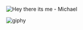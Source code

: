 ![Hey there its me - Michael](https://user-images.githubusercontent.com/68996309/101612617-21bcba80-3a0b-11eb-856a-379b63fe19a5.png)

![giphy](https://user-images.githubusercontent.com/68996309/101611345-ae667900-3a09-11eb-9b74-67ce868f9034.gif)


<!--
**MrBeamer/MrBeamer** is a ✨ _special_ ✨ repository because its `README.md` (this file) appears on your GitHub profile.
<hr>

<details>
  <summary>Discover a secret</summary>
  ![giphy](https://user-images.githubusercontent.com/68996309/101611345-ae667900-3a09-11eb-9b74-67ce868f9034.gif)
  <p>Me following my passion</p>
</details>

-->
